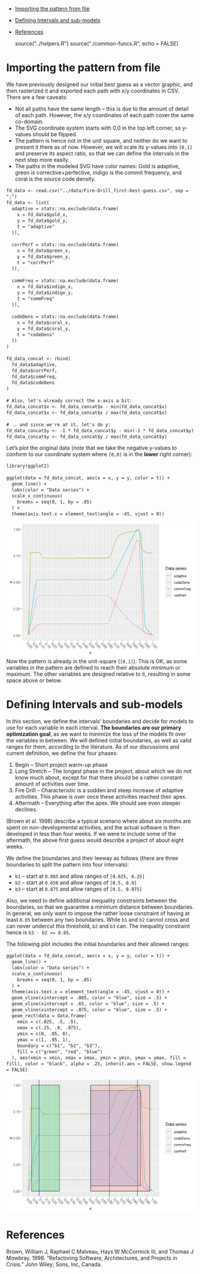 -   [Importing the pattern from file](#importing-the-pattern-from-file)
-   [Defining Intervals and
    sub-models](#defining-intervals-and-sub-models)
-   [References](#references)

    source("../helpers.R")
    source("./common-funcs.R", echo = FALSE)

Importing the pattern from file
===============================

We have previously designed our initial best guess as a vector graphic,
and then rasterized it and exported each path with x/y coordinates in
CSV. There are a few caveats:

-   Not all paths have the same length – this is due to the amount of
    detail of each path. However, the x/y coordinates of each path cover
    the same co-domain.
-   The SVG coordinate system starts with 0,0 in the top left corner, so
    y-values should be flipped.
-   The pattern is hence not in the unit square, and neither do we want
    to present it there as of now. However, we will scale its y-values
    into `[0,1]` and preserve its aspect ratio, so that we can define
    the intervals in the next step more easily.
-   The paths in the modeled SVG have color names: Gold is adaptive,
    green is corrective+perfective, indigo is the commit frequency, and
    coral is the source code density.

<!-- -->

    fd_data <- read.csv("../data/Fire-Drill_first-best-guess.csv", sep = ";")
    fd_data <- list(
      adaptive = stats::na.exclude(data.frame(
        x = fd_data$gold_x,
        y = fd_data$gold_y,
        t = "adaptive"
      )),
      
      corrPerf = stats::na.exclude(data.frame(
        x = fd_data$green_x,
        y = fd_data$green_y,
        t = "corrPerf"
      )),
      
      commFreq = stats::na.exclude(data.frame(
        x = fd_data$indigo_x,
        y = fd_data$indigo_y,
        t = "commFreq"
      )),
      
      codeDens = stats::na.exclude(data.frame(
        x = fd_data$coral_x,
        y = fd_data$coral_y,
        t = "codeDens"
      ))
    )

    fd_data_concat <- rbind(
      fd_data$adaptive,
      fd_data$corrPerf,
      fd_data$commFreq,
      fd_data$codeDens
    )

    # Also, let's already correct the x-axis a bit:
    fd_data_concat$x <- fd_data_concat$x - min(fd_data_concat$x)
    fd_data_concat$x <- fd_data_concat$x / max(fd_data_concat$x)

    # .. and since we're at it, let's do y:
    fd_data_concat$y <- -1 * fd_data_concat$y - min(-1 * fd_data_concat$y)
    fd_data_concat$y <- fd_data_concat$y / max(fd_data_concat$y)

Let’s plot the original data (note that we take the negative y-values to
conform to our coordinate system where `[0,0]` is in the **lower** right
corner):

    library(ggplot2)

    ggplot(data = fd_data_concat, aes(x = x, y = y, color = t)) +
      geom_line() +
      labs(color = "Data series") +
      scale_x_continuous(
        breaks = seq(0, 1, by = .05)
      ) +
      theme(axis.text.x = element_text(angle = -45, vjust = 0))

![](fire-drill-model_files/figure-markdown_strict/unnamed-chunk-3-1.png)
Now the pattern is already in the unit-square (`[0,1]`). This is OK, as
some variables in the pattern are defined to reach their absolute
minimum or maximum. The other variables are designed relative to it,
resulting in some space above or below.

Defining Intervals and sub-models
=================================

In this section, we define the intervals’ boundaries and decide for
models to use for each variable in each interval. **The boundaries are
our primary optimization goal**, as we want to minimize the loss of the
models fit over the variables in between. We will defined initial
boundaries, as well as valid ranges for them, according to the
literature. As of our discussions and current definition, we define the
four phases:

1.  Begin – Short project warm-up phase
2.  Long Stretch – The longest phase in the project, about which we do
    not know much about, except for that there should be a rather
    constant amount of activities over time.
3.  Fire Drill – Characteristic is a sudden and steep increase of
    adaptive activities. This phase is over once these activities
    reached their apex.
4.  Aftermath – Everything after the apex. We should see even steeper
    declines.

(Brown et al. 1998) describe a typical scenario where about six months
are spent on non-developmental activities, and the actual software is
then developed in less than four weeks. If we were to include some of
the aftermath, the above first guess would describe a project of about
eight weeks.

We define the boundaries and their leeway as follows (there are three
boundaries to split the pattern into four intervals):

-   `b1` – start at `0.085` and allow ranges of `[0.025, 0.25]`
-   `b2` – start at `0.650` and allow ranges of `[0.5, 0.9]`
-   `b3` – start at `0.875` and allow ranges of `[0.5, 0.975]`

Also, we need to define additional inequality constraints between the
boundaries, so that we guarantee a minimum distance between boundaries.
In general, we only want to impose the rather loose constraint of having
at least `0.05` between any two boundaries. While `b1` and `b2` cannot
cross and can never undercut this threshold, `b2` and `b3` can. The
inequality constraint hence is `b3 - b2 >= 0.05`.

The following plot includes the initial boundaries and their allowed
ranges:

    ggplot(data = fd_data_concat, aes(x = x, y = y, color = t)) +
      geom_line() +
      labs(color = "Data series") +
      scale_x_continuous(
        breaks = seq(0, 1, by = .05)
      ) +
      theme(axis.text.x = element_text(angle = -45, vjust = 0)) +
      geom_vline(xintercept = .085, color = "blue", size = .5) +
      geom_vline(xintercept = .65, color = "blue", size = .5) +
      geom_vline(xintercept = .875, color = "blue", size = .5) +
      geom_rect(data = data.frame(
        xmin = c(.025, .5, .5),
        xmax = c(.25, .9, .975),
        ymin = c(0, .05, 0),
        ymax = c(1, .95, 1),
        boundary = c("b1", "b2", "b3"),
        fill = c("green", "red", "blue")
      ), aes(xmin = xmin, xmax = xmax, ymin = ymin, ymax = ymax, fill = fill), color = "black", alpha = .25, inherit.aes = FALSE, show.legend = FALSE)

![](fire-drill-model_files/figure-markdown_strict/unnamed-chunk-4-1.png)

References
==========

Brown, William J, Raphael C Malveau, Hays W McCormick III, and Thomas J
Mowbray. 1998. “Refactoring Software, Architectures, and Projects in
Crisis.” John Wiley; Sons, Inc, Canada.
